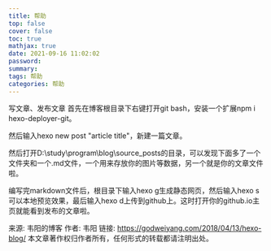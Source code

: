 ```yaml
---
title: 帮助
top: false
cover: false
toc: true
mathjax: true
date: 2021-09-16 11:02:02
password:
summary:
tags: 帮助
categories: 帮助
---
```

写文章、发布文章
首先在博客根目录下右键打开git bash，安装一个扩展npm i hexo-deployer-git。

然后输入hexo new post "article title"，新建一篇文章。

然后打开D:\study\program\blog\source\_posts的目录，可以发现下面多了一个文件夹和一个.md文件，一个用来存放你的图片等数据，另一个就是你的文章文件啦。

编写完markdown文件后，根目录下输入hexo g生成静态网页，然后输入hexo s可以本地预览效果，最后输入hexo d上传到github上。这时打开你的github.io主页就能看到发布的文章啦。

来源: 韦阳的博客
作者: 韦阳
链接: <https://godweiyang.com/2018/04/13/hexo-blog/>
本文章著作权归作者所有，任何形式的转载都请注明出处。
